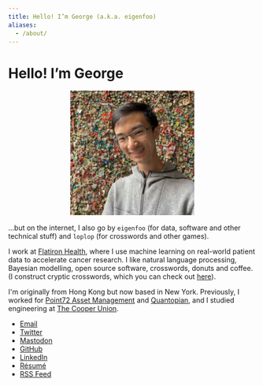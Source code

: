 ```yaml
---
title: Hello! I’m George (a.k.a. eigenfoo)
aliases:
  - /about/
---
```


# Hello! I’m George

<div style="text-align:center"><a href="/assets/images/profile-pic.jpg">
  <img width="50%" height="auto" src="/assets/images/profile-pic.jpg" alt="A photo of George in front of the Great Gum Wall of Seattle."> 
</a></div>

...but on the internet, I also go by `eigenfoo` (for data, software and other
technical stuff) and `loplop` (for crosswords and other games).

I work at [Flatiron Health](https://flatiron.com/), where I use machine
learning on real-world patient data to accelerate cancer research. I like
natural language processing, Bayesian modelling, open source software,
crosswords, donuts and coffee. (I construct cryptic crosswords, which you can
check out [here](/crosswords/)).

I'm originally from Hong Kong but now based in New York. Previously, I worked for
[Point72 Asset Management](https://www.point72.com) and
[Quantopian](https://en.wikipedia.org/wiki/Quantopian), and I studied
engineering at [The Cooper Union](http://cooper.edu/welcome).

- [Email](mailto:hello[æ]georgeho.org)
- [Twitter](https://twitter.com/_eigenfoo/)
- <a rel="me" href="https://mastodon.social/@eigenfoo">Mastodon</a>
- [GitHub](https://github.com/eigenfoo/)
- [LinkedIn](https://www.linkedin.com/in/eigenfoo/)
- [Résumé](/assets/resume.pdf)
- [RSS Feed](/feed.xml)
